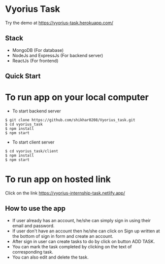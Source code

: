 # Vyorius Task

Try the demo at https://vyorius-task.herokuapp.com/

## Stack

- MongoDB (For database)
- NodeJs and ExpressJs (For backend server)
- ReactJs (For frontend)

## Quick Start

# To run app on your local computer

- To start backend server

```shell
$ git clone https://github.com/shikhar0208/Vyorius_task.git
$ cd vyorius_task
$ npm install
$ npm start
```

- To start client server

```shell
$ cd vyorius_task/client
$ npm install
$ npm start
```

# To run app on hosted link

Click on the link https://vyorius-internship-task.netlify.app/

## How to use the app

- If user already has an account, he/she can simply sign in using their email and password.
- If user don't have an account then he/she can click on Sign up written at the bottom of sign in form and create an account.
- After sign in user can create tasks to do by click on button ADD TASK.
- You can mark the task completed by clicking on the text of corresponding task.
- You can also edit and delete the task.
